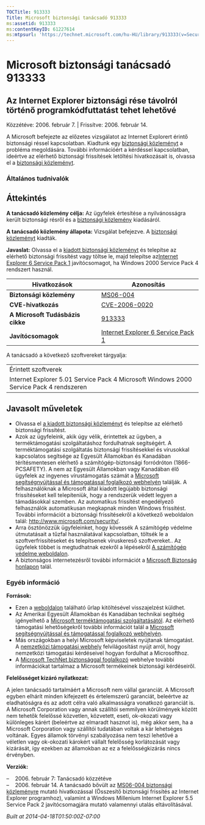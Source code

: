 ```yaml
---
TOCTitle: 913333
Title: Microsoft biztonsági tanácsadó 913333
ms:assetid: 913333
ms:contentKeyID: 61227614
ms:mtpsurl: 'https://technet.microsoft.com/hu-HU/library/913333(v=Security.10)'
---
```




Microsoft biztonsági tanácsadó 913333
=====================================

Az Internet Explorer biztonsági rése távolról történő programkódfuttatást tehet lehetővé
----------------------------------------------------------------------------------------

Közzétéve: 2006. február 7. | Frissítve: 2006. február 14.

A Microsoft befejezte az előzetes vizsgálatot az Internet Explorert érintő biztonsági réssel kapcsolatban. Kiadtunk egy [biztonsági közleményt](http://go.microsoft.com/fwlink/?linkid=57064) a probléma megoldására. További információért a kérdéssel kapcsolatban, ideértve az elérhető biztonsági frissítések letöltési hivatkozásait is, olvassa el a [biztonsági közleményt](http://go.microsoft.com/fwlink/?linkid=57064).

### Általános tudnivalók

Áttekintés
----------


**A tanácsadó közlemény célja:** Az ügyfelek értesítése a nyilvánosságra került biztonsági résről és a [biztonsági közlemény](http://go.microsoft.com/fwlink/?linkid=57064) kiadásáról.

**A tanácsadó közlemény állapota:** Vizsgálat befejezve. A [biztonsági közleményt](http://go.microsoft.com/fwlink/?linkid=57064) kiadták.

**Javaslat:** Olvassa el a [kiadott biztonsági közleményt](http://go.microsoft.com/fwlink/?linkid=57064) és telepítse az elérhető biztonsági frissítést vagy töltse le, majd telepítse az[Internet Explorer 6 Service Pack 1](http://www.microsoft.com/windows/ie/downloads/critical/ie6sp1/default.mspx) javítócsomagot, ha Windows 2000 Service Pack 4 rendszert használ.

| Hivatkozások                     | Azonosítás                                                                                                       |
|----------------------------------|------------------------------------------------------------------------------------------------------------------|
| **Biztonsági közlemény**         | [MS06-004](http://go.microsoft.com/fwlink/?linkid=57064)                                                         |
| **CVE-hivatkozás**               | [CVE-2006-0020](http://www.cve.mitre.org/cgi-bin/cvename.cgi?name=cve-2006-0020)                                 |
| **A Microsoft Tudásbázis cikke** | [913333](http://support.microsoft.com/kb/913333)                                                                 |
| **Javítócsomagok**               | [Internet Explorer 6 Service Pack 1](http://www.microsoft.com/windows/ie/downloads/critical/ie6sp1/default.mspx) |

A tanácsadó a következő szoftvereket tárgyalja:

|                                                                                        |
|----------------------------------------------------------------------------------------|
| Érintett szoftverek                                                                    |
| Internet Explorer 5.01 Service Pack 4 Microsoft Windows 2000 Service Pack 4 rendszeren |

Javasolt műveletek
------------------


-   Olvassa el [a kiadott biztonsági közleményt](http://go.microsoft.com/fwlink/?linkid=57064) és telepítse az elérhető biztonsági frissítést.
-   Azok az ügyfeleink, akik úgy vélik, érintettek az ügyben, a terméktámogatási szolgáltatáshoz fordulhatnak segítségért. A terméktámogatási szolgáltatás biztonsági frissítésekkel és vírusokkal kapcsolatos segítsége az Egyesült Államokban és Kanadában térítésmentesen elérhető a számítógép-biztonsági forródróton (1866-PCSAFETY). A nem az Egyesült Államokban vagy Kanadában élő ügyfelek az ingyenes vírustámogatás számát a [Microsoft segítségnyújtással és támogatással foglalkozó webhelyén](http://support.microsoft.com/security/) találják.
    A felhasználóknak a Microsoft által kiadott legújabb biztonsági frissítéseket kell telepíteniük, hogy a rendszerük védett legyen a támadásokkal szemben. Az automatikus frissítést engedélyező felhasználók automatikusan megkapnak minden Windows frissítést. További információt a biztonsági frissítésekről a következő weboldalon talál: <http://www.microsoft.com/security/>.
-   Arra ösztönözzük ügyfeleinket, hogy kövessék A számítógép védelme útmutatásait a tűzfal használatával kapcsolatban, töltsék le a szoftverfrissítéseket és telepítsenek víruskereső szoftvereket.. Az ügyfelek többet is megtudhatnak ezekről a lépésekről [A számítógép védelme weboldalon](http://www.microsoft.com/protect).
-   A biztonságos internetezésről további információt a [Microsoft Biztonság honlapon](http://www.microsoft.com/security) talál.

### Egyéb információ

**Források:**

-   Ezen a [weboldalon](https://support.microsoft.com/common/survey.aspx?scid=sw;en;1257&amp;showpage=1&amp;ws=technet&amp;sd=tech) található űrlap kitöltésével visszajelzést küldhet.
-   Az Amerikai Egyesült Államokban és Kanadában technikai segítség igényelhető a [Microsoft terméktámogatási szolgáltatásától](http://go.microsoft.com/fwlink/?linkid=21131). Az elérhető támogatási lehetőségekről további információt talál a [Microsoft segítségnyújtással és támogatással foglalkozó webhelyén](http://support.microsoft.com/).
-   Más országokban a helyi Microsoft képviseletek nyújtanak támogatást. A [nemzetközi támogatási webhely](http://go.microsoft.com/fwlink/?linkid=21155) felvilágosítást nyújt arról, hogy nemzetközi támogatási kérdéseivel hogyan fordulhat a Microsofthoz.
-   A [Microsoft TechNet biztonsággal foglalkozó](http://go.microsoft.com/fwlink/?linkid=21132) webhelye további információkat tartalmaz a Microsoft termékeinek biztonsági kérdéseiről.

**Felelősséget kizáró nyilatkozat:**

A jelen tanácsadó tartalmáért a Microsoft nem vállal garanciát. A Microsoft egyben elhárít minden kifejezett és értelemszerű garanciát, beleértve az eladhatóságra és az adott célra való alkalmasságra vonatkozó garanciát is. A Microsoft Corporation vagy annak szállítói semmilyen körülmények között nem tehetők felelőssé közvetlen, közvetett, eseti, ok-okozati vagy különleges kárért (beleértve az elmaradt hasznot is), még akkor sem, ha a Microsoft Corporation vagy szállítói tudatában voltak a kár lehetséges voltának. Egyes államok törvényi szabályozása nem teszi lehetővé a véletlen vagy ok-okozati károkért vállalt felelősség korlátozását vagy kizárását, így ezekben az államokban az ez a felelősségkizárás nincs érvényben.

**Verziók:**

&ndash;&nbsp;&nbsp;&nbsp;&nbsp;2006. február 7: Tanácsadó közzétéve  
&ndash;&nbsp;&nbsp;&nbsp;&nbsp;2006. február 14. A tanácsadó bővült az [MS06-004 biztonsági közleményre](http://go.microsoft.com/fwlink/?linkid=57064) mutató hivatkozással (Összesítő biztonsági frissítés az Internet Explorer programhoz), valamint a Windows Millenium Internet Explorer 5.5 Service Pack 2 javítócsomagjára mutató valamennyi utalás eltávolításával.

*Built at 2014-04-18T01:50:00Z-07:00*
